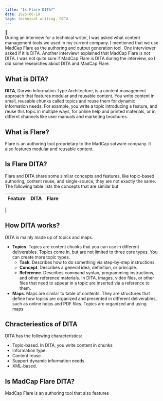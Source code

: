 ```yaml
---
title: "Is Flare DITA?"
date: 2025-06-18
tags: technical writing, DITA
---
```

:office: <br>
During an interview for a technical writer, I was asked what content management tools we used in my current company. I mentioned that we use MadCap Flare as the authoring and output generation tool. One interviewer asked if it is DITA. Another interviewr explained that MadCap Flare is not DITA. I was not quite sure if MadCap Flare is DITA during the interview, so I did some researches about DITA and MadCap Flare. 

## What is DITA?
**DITA**, Darwin Information Type Architecture, is a content management approach that features modular and reusable content. You write content in small, reusable chunks called topics and reuse them for dynamic information needs. For example, you write a topic introducing a feature, and reuse this topic in multiple ways, for online help and printed materials, or in differnt channels like user manuals and marketing brochures. 

## What is Flare? 
Flare is an authoring tool proprietary to the MadCap sotware company. It also features modular and reusable content. 

## Is Flare DITA?
Flare and DITA share some similar concepts and features, like topic-based authoring, content reuse, and single-source, they are not exactly the same.   
The following table lists the concepts that are similar but 

| Feature | DITA | Flare|
|---|---|---|
| 

## How DITA works?
DITA is mainly made up of topics and maps. <br>
- **Topics**. Topics are content chunks that you can use in different deliverables. Topics come in, but are not limited to three core types. You can create more topic types. <br>
    - **Task**. Describes how to do something via step-by-step instructions. 
    - **Concept**. Describes a general idea, definition, or principle. 
    - **Reference**. Describes command syntax, programming instructions, and other reference materials. In DITA, images, video files, or other files that need to appear in a topic are inserted via a reference to them. 
- **Maps**. Maps are similar to table of contents. They are structures that define how topics are organized and presented in different deliverables, such as online helps and PDF files.
Topics are organized and using maps 

## Chracteriestics of DITA
DITA has the following characteristics:
- Topic-based. In DITA, you write content in chunks 
- Information type. 
- Content reuse. 
- Support dynamic information needs. 
- XML-based. 



## Is MadCap Flare DITA? 
MadCap Flare is an authoring tool that also features 
